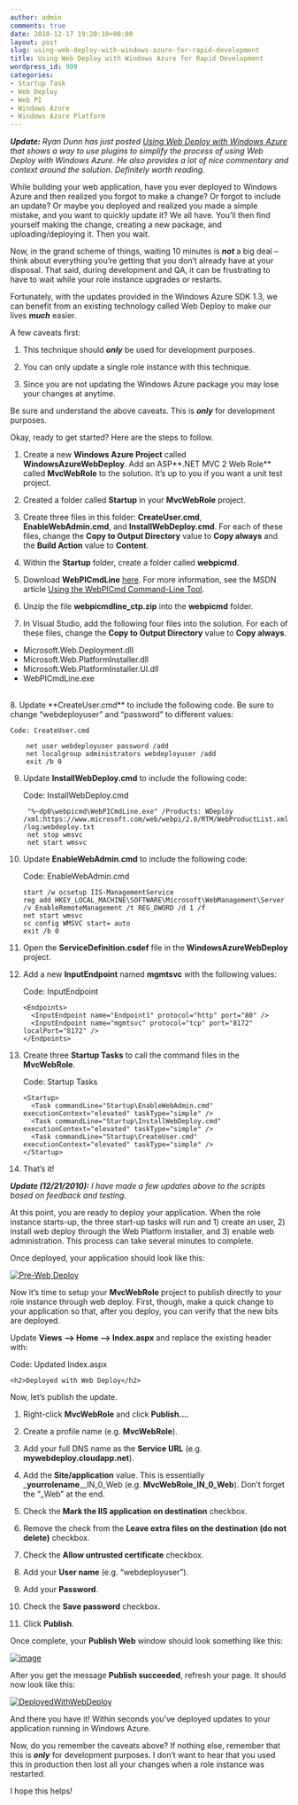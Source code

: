 ```yaml
---
author: admin
comments: true
date: 2010-12-17 19:20:10+00:00
layout: post
slug: using-web-deploy-with-windows-azure-for-rapid-development
title: Using Web Deploy with Windows Azure for Rapid Development
wordpress_id: 909
categories:
- Startup Task
- Web Deploy
- Web PI
- Windows Azure
- Windows Azure Platform
---
```


_**Update:** Ryan Dunn has just posted [Using Web Deploy with Windows Azure](http://dunnry.com/blog/2010/12/20/UsingWebDeployWithWindowsAzure.aspx) that shows a way to use plugins to simplify the process of using Web Deploy with Windows Azure. He also provides a lot of nice commentary and context around the solution. Definitely worth reading._

While building your web application, have you ever deployed to Windows Azure and then realized you forgot to make a change? Or forgot to include an update? Or maybe you deployed and realized you made a simple mistake, and you want to quickly update it? We all have. You’ll then find yourself making the change, creating a new package, and uploading/deploying it. Then you wait.

Now, in the grand scheme of things, waiting 10 minutes is _**not**_ a big deal – think about everything you’re getting that you don’t already have at your disposal. That said, during development and QA, it can be frustrating to have to wait while your role instance upgrades or restarts.

Fortunately, with the updates provided in the Windows Azure SDK 1.3, we can benefit from an existing technology called Web Deploy to make our lives _**much**_ easier.

A few caveats first:
  
1. This technique should **_only_** be used for development purposes. 

2. You can only update a single role instance with this technique. 

3. Since you are not updating the Windows Azure package you may lose your changes at anytime. 
 
Be sure and understand the above caveats. This is _**only**_ for development purposes.

Okay, ready to get started? Here are the steps to follow.

1. Create a new **Windows Azure Project** called **WindowsAzureWebDeploy**. Add an ASP**.NET MVC 2 Web Role** called **MvcWebRole** to the solution. It’s up to you if you want a unit test project. 

2. Created a folder called **Startup** in your **MvcWebRole** project. 

3. Create three files in this folder: **CreateUser.cmd**, **EnableWebAdmin.cmd**, and **InstallWebDeploy.cmd**. For each of these files, change the **Copy to Output Directory** value to **Copy always** and the **Build Action** value to **Content**.

4. Within the **Startup** folder, create a folder called **webpicmd**. 

5. Download **WebPICmdLine** [here](http://go.microsoft.com/?linkid=9752821). For more information, see the MSDN article [Using the WebPICmd Command-Line Tool](http://msdn.microsoft.com/en-us/library/gg433092.aspx). 

6. Unzip the file **webpicmdline_ctp.zip** into the **webpicmd** folder. 

7. In Visual Studio, add the following four files into the solution. For each of these files, change the **Copy to Output Directory** value to **Copy always**.              
  * Microsoft.Web.Deployment.dll 
  * Microsoft.Web.PlatformInstaller.dll 
  * Microsoft.Web.PlatformInstaller.UI.dll 
  * WebPICmdLine.exe 
<br/>
8. Update **CreateUser.cmd** to include the following code. Be sure to change “webdeployuser” and “password” to different values:         

	Code: CreateUser.cmd
		
		net user webdeployuser password /add
		net localgroup administrators webdeployuser /add
		exit /b 0

9. Update **InstallWebDeploy.cmd** to include the following code:         

	Code: InstallWebDeploy.cmd

		"%~dp0\webpicmd\WebPICmdLine.exe" /Products: WDeploy /xml:https://www.microsoft.com/web/webpi/2.0/RTM/WebProductList.xml /log:webdeploy.txt
		net stop wmsvc
		net start wmsvc
   
10. Update **EnableWebAdmin.cmd** to include the following code:         
     
	Code: EnableWebAdmin.cmd
		
		start /w ocsetup IIS-ManagementService
		reg add HKEY_LOCAL_MACHINE\SOFTWARE\Microsoft\WebManagement\Server /v EnableRemoteManagement /t REG_DWORD /d 1 /f
		net start wmsvc
		sc config WMSVC start= auto
		exit /b 0
   
11. Open the **ServiceDefinition.csdef** file in the **WindowsAzureWebDeploy** project. 

12. Add a new **InputEndpoint** named **mgmtsvc** with the following values:       

	Code: InputEndpoint

		<Endpoints>
		  <InputEndpoint name="Endpoint1" protocol="http" port="80" />
		  <InputEndpoint name="mgmtsvc" protocol="tcp" port="8172" localPort="8172" />
		</Endpoints>

13. Create three **Startup Tasks** to call the command files in the **MvcWebRole**.       

	Code: Startup Tasks

		<Startup>
		  <Task commandLine="Startup\EnableWebAdmin.cmd" executionContext="elevated" taskType="simple" />
		  <Task commandLine="Startup\InstallWebDeploy.cmd" executionContext="elevated" taskType="simple" />
		  <Task commandLine="Startup\CreateUser.cmd" executionContext="elevated" taskType="simple" />
		</Startup>

14. That’s it! 
 
_**Update (12/21/2010):** I have made a few updates above to the scripts based on feedback and testing._

At this point, you are ready to deploy your application. When the role instance starts-up, the three start-up tasks will run and 1) create an user, 2) install web deploy through the Web Platform installer, and 3) enable web administration. This process can take several minutes to complete.

Once deployed, your application should look like this:

[![Pre-Web Deploy](http://images.wadewegner.com/wordpress/2010/12/image_thumb.png)](http://images.wadewegner.com/wordpress/2010/12/image10.png)

Now it’s time to setup your **MvcWebRole** project to publish directly to your role instance through web deploy. First, though, make a quick change to your application so that, after you deploy, you can verify that the new bits are deployed.

Update **Views –> Home –> Index.aspx** and replace the existing header with:

Code: Updated Index.aspx

	<h2>Deployed with Web Deploy</h2>

Now, let’s publish the update.

1. Right-click **MvcWebRole** and click **Publish…**. 

2. Create a profile name (e.g. **MvcWebRole**). 

3. Add your full DNS name as the **Service URL** (e.g. **mywebdeploy.cloudapp.net**). 

4. Add the **Site/application** value. This is essentially _**yourrolename**__IN_0_Web (e.g. **MvcWebRole_IN_0_Web**). Don’t forget the “_Web” at the end. 

5. Check the **Mark the IIS application on destination** checkbox. 

6. Remove the check from the **Leave extra files on the destination (do not delete)** checkbox. 

7. Check the **Allow untrusted certificate** checkbox. 

8. Add your **User name** (e.g. “webdeployuser”). 

9. Add your **Password**. 

10. Check the **Save password** checkbox. 

11. Click **Publish**. 

Once complete, your **Publish Web** window should look something like this:

[![image](http://images.wadewegner.com/wordpress/2010/12/image_thumb1.png)](http://images.wadewegner.com/wordpress/2010/12/image11.png)

After you get the message **Publish succeeded**, refresh your page. It should now look like this:

[![DeployedWithWebDeploy](http://images.wadewegner.com/wordpress/2010/12/DeployedWithWebDeploy_thumb.png)](http://images.wadewegner.com/wordpress/2010/12/DeployedWithWebDeploy.png)

And there you have it! Within seconds you’ve deployed updates to your application running in Windows Azure.

Now, do you remember the caveats above? If nothing else, remember that this is _**only**_ for development purposes. I don’t want to hear that you used this in production then lost all your changes when a role instance was restarted.

I hope this helps!
